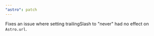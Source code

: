 ```yaml
---
"astro": patch
---
```


Fixes an issue where setting trailingSlash to "never" had no effect on `Astro.url`.

